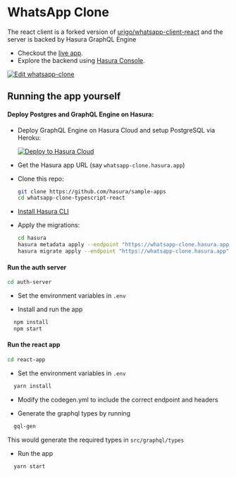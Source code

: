 # WhatsApp Clone
The react client is a forked version of [urigo/whatsapp-client-react](https://github.com/Urigo/WhatsApp-Clone-Client-React) and the server is backed by Hasura GraphQL Engine

- Checkout the [live app](https://whatsapp-clone.demo.hasura.app/).
- Explore the backend using [Hasura
  Console](https://whatsapp-clone.hasura.app/console).

[![Edit whatsapp-clone](https://codesandbox.io/static/img/play-codesandbox.svg)](https://codesandbox.io/s/github/hasura/sample-apps/tree/main/whatsapp-clone-typescript-react/react-app?fontsize=14)

## Running the app yourself

#### Deploy Postgres and GraphQL Engine on Hasura:

- Deploy GraphQL Engine on Hasura Cloud and setup PostgreSQL via Heroku:
  
  [![Deploy to Hasura Cloud](https://graphql-engine-cdn.hasura.io/img/deploy_to_hasura.png)](https://cloud.hasura.io/signup)

- Get the Hasura app URL (say `whatsapp-clone.hasura.app`)

- Clone this repo:
  ```bash
  git clone https://github.com/hasura/sample-apps
  cd whatsapp-clone-typescript-react
  ```
- [Install Hasura CLI](https://hasura.io/docs/latest/graphql/core/hasura-cli/install-hasura-cli.html)
- Apply the migrations:
  ```bash
  cd hasura 
  hasura metadata apply --endpoint "https://whatsapp-clone.hasura.app"
  hasura migrate apply --endpoint "https://whatsapp-clone.hasura.app"
  ```

#### Run the auth server

  ```bash
  cd auth-server
  ```

- Set the environment variables in `.env`

- Install and run the app

```bash
  npm install
  npm start
```

#### Run the react app

  ```bash
  cd react-app
  ```

- Set the environment variables in `.env`

```bash
  yarn install
```

- Modify the codegen.yml to include the correct endpoint and headers

- Generate the graphql types by running

```bash
  gql-gen
```
This would generate the required types in `src/graphql/types`

- Run the app

```bash
  yarn start
```
